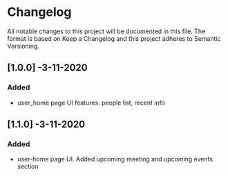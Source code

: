 # Changelog 
All notable changes to this project will be documented in this file.
The format is based on Keep a Changelog and this project adheres to Semantic Versioning.

## [1.0.0] -3-11-2020 
### Added 
* user_home page UI features: people list, recent info


## [1.1.0] -3-11-2020 
### Added 
* user-home page UI. Added upcoming meeting and upcoming events section


